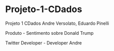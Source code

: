 # Projeto-1-CDados
Projeto 1 CDados Andre Versolato, Eduardo Pinelli


Produto - Sentimento sobre Donald Trump

Twitter Developer - Developer Andre
